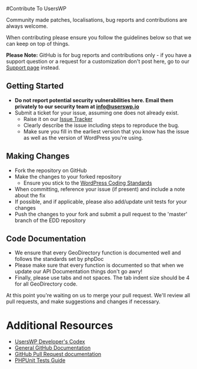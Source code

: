 #Contribute To UsersWP

Community made patches, localisations, bug reports and contributions are always welcome.

When contributing please ensure you follow the guidelines below so that we can keep on top of things.

__Please Note:__ GitHub is for bug reports and contributions only - if you have a support question or a request for a customization don't post here, go to our [Support page](https://userswp.io/support/) instead.

## Getting Started

* __Do not report potential security vulnerabilities here. Email them privately to our security team at [info@userswp.io](mailto:info@userswp.io)__
* Submit a ticket for your issue, assuming one does not already exist.
  * Raise it on our [Issue Tracker](https://github.com/UsersWP/userswp/issues)
  * Clearly describe the issue including steps to reproduce the bug.
  * Make sure you fill in the earliest version that you know has the issue as well as the version of WordPress you're using.

## Making Changes

* Fork the repository on GitHub
* Make the changes to your forked repository
  * Ensure you stick to the [WordPress Coding Standards](https://codex.wordpress.org/WordPress_Coding_Standards)
* When committing, reference your issue (if present) and include a note about the fix
* If possible, and if applicable, please also add/update unit tests for your changes
* Push the changes to your fork and submit a pull request to the 'master' branch of the EDD repository

## Code Documentation

* We ensure that every GeoDirectory function is documented well and follows the standards set by phpDoc
* Please make sure that every function is documented so that when we update our API Documentation things don't go awry!
* Finally, please use tabs and not spaces. The tab indent size should be 4 for all GeoDirectory code.

At this point you're waiting on us to merge your pull request. We'll review all pull requests, and make suggestions and changes if necessary.

# Additional Resources
* [UsersWP Developer's Codex](https://userswp.io/docs/)
* [General GitHub Documentation](https://help.github.com/)
* [GitHub Pull Request documentation](https://help.github.com/send-pull-requests/)
* [PHPUnit Tests Guide](https://phpunit.de/manual/current/en/writing-tests-for-phpunit.html)